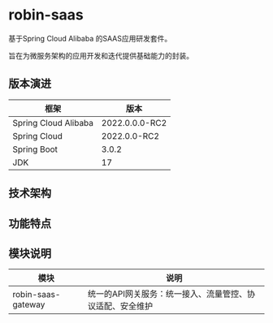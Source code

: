 # robin-saas

基于Spring Cloud Alibaba 的SAAS应用研发套件。

旨在为微服务架构的应用开发和迭代提供基础能力的封装。

## 版本演进

|  框架   | 版本  |
|  ----  | ----  |
| Spring Cloud Alibaba  | 2022.0.0.0-RC2 |
| Spring Cloud  | 2022.0.0-RC2 |
| Spring Boot  | 3.0.2 |
| JDK  | 17 |

## 技术架构

## 功能特点

## 模块说明

|  模块   | 说明  |
|  ----  | ----  |
| robin-saas-gateway  | 统一的API网关服务：统一接入、流量管控、协议适配、安全维护 |

